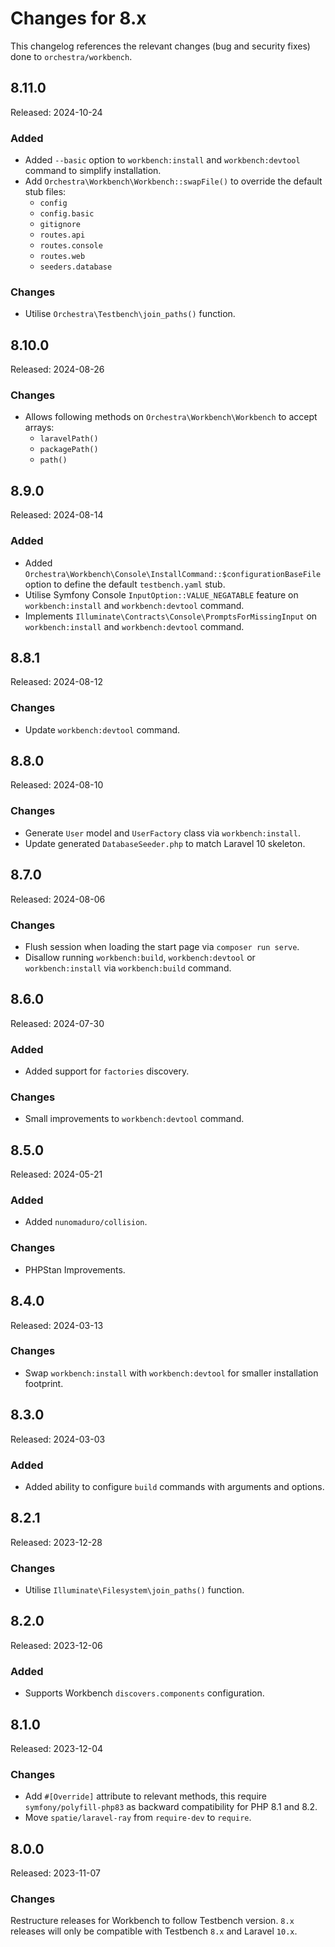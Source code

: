 # Changes for 8.x

This changelog references the relevant changes (bug and security fixes) done to `orchestra/workbench`.

## 8.11.0

Released: 2024-10-24

### Added

* Added `--basic` option to `workbench:install` and `workbench:devtool` command to simplify installation.
* Add `Orchestra\Workbench\Workbench::swapFile()` to override the default stub files:
    - `config`
    - `config.basic`
    - `gitignore`
    - `routes.api`
    - `routes.console`
    - `routes.web`
    - `seeders.database`

### Changes

* Utilise `Orchestra\Testbench\join_paths()` function.

## 8.10.0

Released: 2024-08-26

### Changes

* Allows following methods on `Orchestra\Workbench\Workbench` to accept arrays:
    - `laravelPath()`
    - `packagePath()`
    - `path()`

## 8.9.0

Released: 2024-08-14

### Added

* Added `Orchestra\Workbench\Console\InstallCommand::$configurationBaseFile` option to define the default `testbench.yaml` stub.
* Utilise Symfony Console `InputOption::VALUE_NEGATABLE` feature on `workbench:install` and `workbench:devtool` command.
* Implements `Illuminate\Contracts\Console\PromptsForMissingInput` on `workbench:install` and `workbench:devtool` command.

## 8.8.1

Released: 2024-08-12

### Changes

* Update `workbench:devtool` command.

## 8.8.0

Released: 2024-08-10

### Changes

* Generate `User` model and `UserFactory` class via `workbench:install`.
* Update generated `DatabaseSeeder.php` to match Laravel 10 skeleton.

## 8.7.0

Released: 2024-08-06

### Changes

* Flush session when loading the start page via `composer run serve`.
* Disallow running `workbench:build`, `workbench:devtool` or `workbench:install` via `workbench:build` command.

## 8.6.0

Released: 2024-07-30

### Added

* Added support for `factories` discovery.

### Changes

* Small improvements to `workbench:devtool` command.

## 8.5.0

Released: 2024-05-21

### Added

* Added `nunomaduro/collision`.

### Changes

* PHPStan Improvements.

## 8.4.0

Released: 2024-03-13

### Changes

* Swap `workbench:install` with `workbench:devtool` for smaller installation footprint.

## 8.3.0

Released: 2024-03-03

### Added

* Added ability to configure `build` commands with arguments and options.

## 8.2.1

Released: 2023-12-28

### Changes

* Utilise `Illuminate\Filesystem\join_paths()` function.

## 8.2.0

Released: 2023-12-06

### Added

* Supports Workbench `discovers.components` configuration.

## 8.1.0

Released: 2023-12-04

### Changes

* Add `#[Override]` attribute to relevant methods, this require `symfony/polyfill-php83` as backward compatibility for PHP 8.1 and 8.2.
* Move `spatie/laravel-ray` from `require-dev` to `require`.

## 8.0.0

Released: 2023-11-07

### Changes

Restructure releases for Workbench to follow Testbench version. `8.x` releases will only be compatible with Testbench `8.x` and Laravel `10.x`.
